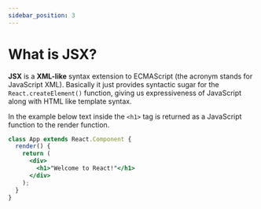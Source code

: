 ```yaml
---
sidebar_position: 3
---
```


# What is JSX?

**JSX** is a **XML-like** syntax extension to ECMAScript
(the acronym stands for JavaScript XML). Basically it
just provides syntactic sugar for the
`React.createElement()` function, giving us
expressiveness of JavaScript along with HTML like
template syntax.

In the example below text inside the `<h1>` tag is
returned as a JavaScript function to the render
function.

```jsx
class App extends React.Component {
  render() {
    return (
      <div>
        <h1>"Welcome to React!"</h1>
      </div>
    );
  }
}
```
